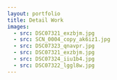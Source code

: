 ```yaml
---
layout: portfolio
title: Detail Work
images:
  - src: DSC07321_exzbjm.jpg
  - src: SCN_0004_copy_ak6iz1.jpg
  - src: DSC07323_qnavpr.jpg
  - src: DSC07321_exzbjm.jpg
  - src: DSC07324_iiu1b4.jpg
  - src: DSC07322_lggl8w.jpg
---
```

